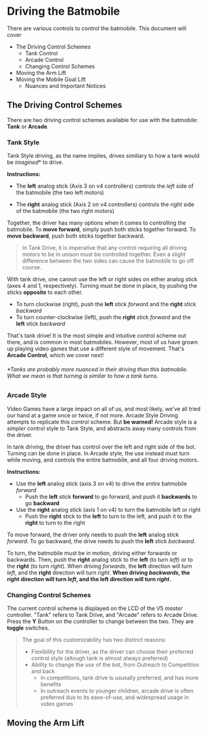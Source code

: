# Driving the Batmobile

There are various controls to control the batmobile. This document will cover
- The Driving Control Schemes
    - Tank Control
    - Arcade Control
    - Changing Control Schemes
- Moving the Arm Lift
- Moving the Mobile Goal Lift
    - Nuances and Important Notices

## The Driving Control Schemes
There are two driving control schemes available for use with the batmobile: **Tank** or **Arcade**.

### Tank Style
Tank Style driving, as the name implies, drives similiary to how a tank would be *imagined*\* to drive. 

**Instructions:**
- The **left** analog stick (Axis 3 on v4 controllers) controls the *left* side of the batmobile (the two left motors)

- The **right** analog stick (Axis 2 on v4 controllers) controls the *right* side of the batmobile (the two right motors)

Together, the driver has many options when it comes to controlling the batmobile. To **move forward**, simply push both sticks together forward. To **move backward**, push both sticks together backward.

> In Tank Drive, it is imperative that any control requiring all driving motors to be in unison must be controlled together. Even a slight difference between the two sides can cause the batmobile to go off course.

With tank drive, one cannot use the left or right sides on either analog stick (axes 4 and 1, respectively). Turning must be done in place, by pushing the sticks **opposite** to each other.
- To turn clockwise (right), push the **left** stick *forward* and the **right** stick *backward*
- To turn counter-clockwise (left), push the **right** stick *forward* and the **left** stick *backward*

That's tank drive! It is the most simple and intuitive control scheme out there, and is common in most batmobiles. However, most of us have grown up playing video games that use a different style of movement. That's **Arcade Control**, which we cover next!

<h6>*Tanks are probably more nuanced in their driving than this batmobile. What we mean is that turning is similar to how a tank turns.</h6>

### Arcade Style

Video Games have a large impact on all of us, and most likely, we've all tried our hand at a game once or twice, if not more. Arcade Style Driving attempts to replicate this control scheme. But **be warned!** Arcade style is a *simpler* control style to Tank Style, and abstracts away many controls from the driver.

In tank driving, the driver has control over the left and right side of the bot. Turning can be done in place. In Arcade style, the use instead must turn while moving, and controls the entire batmobile, and all four driving motors.

**Instructions:**
- Use the **left** analog stick (axis 3 on v4) to drive the *entire* batmobile *forward*
    - Push the **left** stick **forward** to go forward, and push it **backwards** to go **backward**
- Use the **right** analog stick (axis 1 on v4) to turn the batmobile left or right
    - Push the **right** stick to the **left** to turn to the left, and push it to the **right** to turn to the right

To move forward, the driver only needs to push the **left** analog stick *forward*. To go backward, the drive needs to push the **left** stick *backward*.

To turn, the batmobile must be in motion, driving either forwards or backwards. Then, push the **right** analog stick to the **left** (to turn *left*) or to the **right** (to turn *right*). When driving *forwards*, the **left** direction will turn *left*, and the **right** direction will turn *right*. **When driving *backwards*, the right direction will turn *left*, and the left direction will turn *right*.**

### Changing Control Schemes

The current control scheme is displayed on the LCD of the V5 *master* controller. "Tank" refers to Tank Drive, and "Arcade" refers to Arcade Drive. Press the **Y** Button on the controller to change between the two. They are **toggle** switches.
> The goal of this customizability has two distinct reasons:
> - Flexibility for the driver, as the driver can choose their preferred control style (altough tank is almost always preferred)
> - Ability to change the *use* of the bot, from Outreach to Competition and back
>   - In competitions, tank drive is ususally preferred, and has more benefits
>   - In outreach events to younger children, arcade drive is often preferred due to its ease-of-use, and widespread usage in video games

## Moving the Arm Lift

